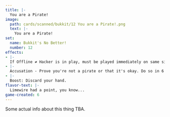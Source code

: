 ```yaml
---
title: |-
  You are a Pirate!
image: 
  path: cards/scanned/bukkit/12 You are a Pirate!.png
  text: |-
    You are a Pirate!
set:
  name: Bukkit's No Better!
  number: 12
effects: 
- |-
  If Offline ≠ Hacker is in play, must be played immediately on same side.
- |-
  Accusation - Prove you're not a pirate or that it's okay. Do so in 6 turns or you must be richest to win the game.
- |-
  Boost: Discard your hand.
flavor-text: |-
  Limewire had a point, you know...
game-created: 6
---
```

Some actual info about this thing TBA.
